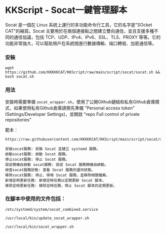 # KKScript - Socat一鍵管理腳本

Socat 是一個在 Linux 系統上運行的多功能命令行工具，它的名字是"SOcket CAT"的縮寫。Socat 主要用於在兩個連接點之間建立雙向通信，並且支援多種不同的通信協議，包括 TCP、UDP、IPv4、IPv6、SSL、TLS、PROXY 等等。它的功能非常強大，可以幫助用戶在系統間進行數據傳輸、端口轉發、加密通信等。

### 安裝
```
wget https://github.com/KKKKKCAT/KKScript/raw/main/script/socat/socat.sh && bash socat.sh
```

### 用法

安裝時需要準備 ```socat_wrapper.sh```，使用了公開Github鏈結和私有Github倉庫模式，如果使用私有Github倉庫請預先準備 "Personal access token" (Settings/Developer Settings)，並開啟 "repo Full control of private repositories"

範本：
```
https://raw.githubusercontent.com/KKKKKCAT/KKScript/main/script/socat/socat_wrapper.sh
```

```
安裝socat服務: 安裝 Socat 並建立 systemd 服務。
啟動socat服務: 啟動 Socat 服務。
停止socat服務: 停止 Socat 服務。
設定開機自啟動 socat服務: 設定 Socat 服務開機自啟動。
檢查socat服務狀態: 查看 Socat 服務的運作狀態。
移除socat服務: 停止、停用 Socat 服務，並移除相關檔案。
新增定時更新任務: 新增定時任務以定期更新 Socat 腳本。
移除定時更新任務: 移除定時任務，停止 Socat 腳本的定期更新。
```

### 在腳本中使用的文件包括：
```
/etc/systemd/system/socat_combined.service

/usr/local/bin/update_socat_wrapper.sh

/usr/local/bin/socat_wrapper.sh
```
